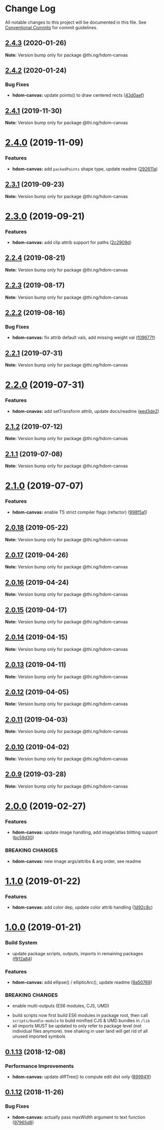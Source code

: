# Change Log

All notable changes to this project will be documented in this file.
See [Conventional Commits](https://conventionalcommits.org) for commit guidelines.

## [2.4.3](https://github.com/thi-ng/umbrella/compare/@thi.ng/hdom-canvas@2.4.2...@thi.ng/hdom-canvas@2.4.3) (2020-01-26)

**Note:** Version bump only for package @thi.ng/hdom-canvas





## [2.4.2](https://github.com/thi-ng/umbrella/compare/@thi.ng/hdom-canvas@2.4.1...@thi.ng/hdom-canvas@2.4.2) (2020-01-24)


### Bug Fixes

* **hdom-canvas:** update points() to draw centered rects ([43d0aef](https://github.com/thi-ng/umbrella/commit/43d0aef0db1e536fe9a13c757f05ce3b93fd0aba))





## [2.4.1](https://github.com/thi-ng/umbrella/compare/@thi.ng/hdom-canvas@2.4.0...@thi.ng/hdom-canvas@2.4.1) (2019-11-30)

**Note:** Version bump only for package @thi.ng/hdom-canvas





# [2.4.0](https://github.com/thi-ng/umbrella/compare/@thi.ng/hdom-canvas@2.3.1...@thi.ng/hdom-canvas@2.4.0) (2019-11-09)


### Features

* **hdom-canvas:** add `packedPoints` shape type, update readme ([292611a](https://github.com/thi-ng/umbrella/commit/292611a44d1a661dcad4c293863517cac3791f28))





## [2.3.1](https://github.com/thi-ng/umbrella/compare/@thi.ng/hdom-canvas@2.3.0...@thi.ng/hdom-canvas@2.3.1) (2019-09-23)

**Note:** Version bump only for package @thi.ng/hdom-canvas





# [2.3.0](https://github.com/thi-ng/umbrella/compare/@thi.ng/hdom-canvas@2.2.4...@thi.ng/hdom-canvas@2.3.0) (2019-09-21)


### Features

* **hdom-canvas:** add clip attrib support for paths ([2c2909d](https://github.com/thi-ng/umbrella/commit/2c2909d))





## [2.2.4](https://github.com/thi-ng/umbrella/compare/@thi.ng/hdom-canvas@2.2.3...@thi.ng/hdom-canvas@2.2.4) (2019-08-21)

**Note:** Version bump only for package @thi.ng/hdom-canvas





## [2.2.3](https://github.com/thi-ng/umbrella/compare/@thi.ng/hdom-canvas@2.2.2...@thi.ng/hdom-canvas@2.2.3) (2019-08-17)

**Note:** Version bump only for package @thi.ng/hdom-canvas





## [2.2.2](https://github.com/thi-ng/umbrella/compare/@thi.ng/hdom-canvas@2.2.1...@thi.ng/hdom-canvas@2.2.2) (2019-08-16)


### Bug Fixes

* **hdom-canvas:** fix attrib default vals, add missing weight val ([f09677f](https://github.com/thi-ng/umbrella/commit/f09677f))





## [2.2.1](https://github.com/thi-ng/umbrella/compare/@thi.ng/hdom-canvas@2.2.0...@thi.ng/hdom-canvas@2.2.1) (2019-07-31)

**Note:** Version bump only for package @thi.ng/hdom-canvas





# [2.2.0](https://github.com/thi-ng/umbrella/compare/@thi.ng/hdom-canvas@2.1.2...@thi.ng/hdom-canvas@2.2.0) (2019-07-31)


### Features

* **hdom-cnavas:** add setTransform attrib, update docs/readme ([eed3de2](https://github.com/thi-ng/umbrella/commit/eed3de2))





## [2.1.2](https://github.com/thi-ng/umbrella/compare/@thi.ng/hdom-canvas@2.1.1...@thi.ng/hdom-canvas@2.1.2) (2019-07-12)

**Note:** Version bump only for package @thi.ng/hdom-canvas





## [2.1.1](https://github.com/thi-ng/umbrella/compare/@thi.ng/hdom-canvas@2.1.0...@thi.ng/hdom-canvas@2.1.1) (2019-07-08)

**Note:** Version bump only for package @thi.ng/hdom-canvas





# [2.1.0](https://github.com/thi-ng/umbrella/compare/@thi.ng/hdom-canvas@2.0.18...@thi.ng/hdom-canvas@2.1.0) (2019-07-07)


### Features

* **hdom-canvas:** enable TS strict compiler flags (refactor) ([998f5a1](https://github.com/thi-ng/umbrella/commit/998f5a1))





## [2.0.18](https://github.com/thi-ng/umbrella/compare/@thi.ng/hdom-canvas@2.0.17...@thi.ng/hdom-canvas@2.0.18) (2019-05-22)

**Note:** Version bump only for package @thi.ng/hdom-canvas





## [2.0.17](https://github.com/thi-ng/umbrella/compare/@thi.ng/hdom-canvas@2.0.16...@thi.ng/hdom-canvas@2.0.17) (2019-04-26)

**Note:** Version bump only for package @thi.ng/hdom-canvas





## [2.0.16](https://github.com/thi-ng/umbrella/compare/@thi.ng/hdom-canvas@2.0.15...@thi.ng/hdom-canvas@2.0.16) (2019-04-24)

**Note:** Version bump only for package @thi.ng/hdom-canvas





## [2.0.15](https://github.com/thi-ng/umbrella/compare/@thi.ng/hdom-canvas@2.0.14...@thi.ng/hdom-canvas@2.0.15) (2019-04-17)

**Note:** Version bump only for package @thi.ng/hdom-canvas





## [2.0.14](https://github.com/thi-ng/umbrella/compare/@thi.ng/hdom-canvas@2.0.13...@thi.ng/hdom-canvas@2.0.14) (2019-04-15)

**Note:** Version bump only for package @thi.ng/hdom-canvas





## [2.0.13](https://github.com/thi-ng/umbrella/compare/@thi.ng/hdom-canvas@2.0.12...@thi.ng/hdom-canvas@2.0.13) (2019-04-11)

**Note:** Version bump only for package @thi.ng/hdom-canvas





## [2.0.12](https://github.com/thi-ng/umbrella/compare/@thi.ng/hdom-canvas@2.0.11...@thi.ng/hdom-canvas@2.0.12) (2019-04-05)

**Note:** Version bump only for package @thi.ng/hdom-canvas





## [2.0.11](https://github.com/thi-ng/umbrella/compare/@thi.ng/hdom-canvas@2.0.10...@thi.ng/hdom-canvas@2.0.11) (2019-04-03)

**Note:** Version bump only for package @thi.ng/hdom-canvas





## [2.0.10](https://github.com/thi-ng/umbrella/compare/@thi.ng/hdom-canvas@2.0.9...@thi.ng/hdom-canvas@2.0.10) (2019-04-02)

**Note:** Version bump only for package @thi.ng/hdom-canvas





## [2.0.9](https://github.com/thi-ng/umbrella/compare/@thi.ng/hdom-canvas@2.0.8...@thi.ng/hdom-canvas@2.0.9) (2019-03-28)

**Note:** Version bump only for package @thi.ng/hdom-canvas







# [2.0.0](https://github.com/thi-ng/umbrella/compare/@thi.ng/hdom-canvas@1.1.6...@thi.ng/hdom-canvas@2.0.0) (2019-02-27)


### Features

* **hdom-canvas:** update image handling, add image/atlas blitting support ([bc59d30](https://github.com/thi-ng/umbrella/commit/bc59d30))


### BREAKING CHANGES

* **hdom-canvas:** new image args/attribs & arg order, see readme



# [1.1.0](https://github.com/thi-ng/umbrella/compare/@thi.ng/hdom-canvas@1.0.1...@thi.ng/hdom-canvas@1.1.0) (2019-01-22)


### Features

* **hdom-canvas:** add color dep, update color attrib handling ([1d92c8c](https://github.com/thi-ng/umbrella/commit/1d92c8c))



# [1.0.0](https://github.com/thi-ng/umbrella/compare/@thi.ng/hdom-canvas@0.1.20...@thi.ng/hdom-canvas@1.0.0) (2019-01-21)


### Build System

* update package scripts, outputs, imports in remaining packages ([f912a84](https://github.com/thi-ng/umbrella/commit/f912a84))


### Features

* **hdom-canvas:** add ellipse() / ellipticArc(), update readme ([9a50769](https://github.com/thi-ng/umbrella/commit/9a50769))


### BREAKING CHANGES

* enable multi-outputs (ES6 modules, CJS, UMD)

- build scripts now first build ES6 modules in package root, then call
  `scripts/bundle-module` to build minified CJS & UMD bundles in `/lib`
- all imports MUST be updated to only refer to package level
  (not individual files anymore). tree shaking in user land will get rid of
  all unused imported symbols


## [0.1.13](https://github.com/thi-ng/umbrella/compare/@thi.ng/hdom-canvas@0.1.12...@thi.ng/hdom-canvas@0.1.13) (2018-12-08)


### Performance Improvements

* **hdom-canvas:** update diffTree() to compute edit dist only ([899941f](https://github.com/thi-ng/umbrella/commit/899941f))


## [0.1.12](https://github.com/thi-ng/umbrella/compare/@thi.ng/hdom-canvas@0.1.11...@thi.ng/hdom-canvas@0.1.12) (2018-11-26)


### Bug Fixes

* **hdom-canvas:** actually pass maxWidth argument to text function ([97965d8](https://github.com/thi-ng/umbrella/commit/97965d8))
